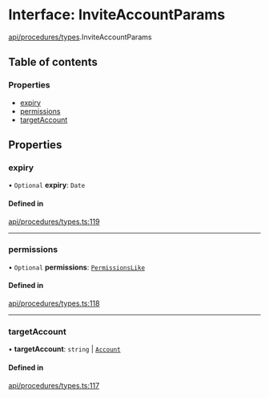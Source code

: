 # Interface: InviteAccountParams

[api/procedures/types](../wiki/api.procedures.types).InviteAccountParams

## Table of contents

### Properties

- [expiry](../wiki/api.procedures.types.InviteAccountParams#expiry)
- [permissions](../wiki/api.procedures.types.InviteAccountParams#permissions)
- [targetAccount](../wiki/api.procedures.types.InviteAccountParams#targetaccount)

## Properties

### expiry

• `Optional` **expiry**: `Date`

#### Defined in

[api/procedures/types.ts:119](https://github.com/PolymathNetwork/polymesh-sdk/blob/c37bc05d/src/api/procedures/types.ts#L119)

___

### permissions

• `Optional` **permissions**: [`PermissionsLike`](../wiki/types#permissionslike)

#### Defined in

[api/procedures/types.ts:118](https://github.com/PolymathNetwork/polymesh-sdk/blob/c37bc05d/src/api/procedures/types.ts#L118)

___

### targetAccount

• **targetAccount**: `string` \| [`Account`](../wiki/api.entities.Account.Account)

#### Defined in

[api/procedures/types.ts:117](https://github.com/PolymathNetwork/polymesh-sdk/blob/c37bc05d/src/api/procedures/types.ts#L117)
